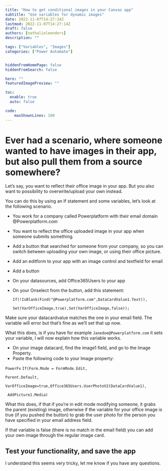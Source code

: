 ```yaml
---
title: "How to get conditional images in your Canvas app"
subtitle: "Use variables for dynamic images"
date: 2022-11-07T14:27:14Z
lastmod: 2022-11-07T14:27:14Z
draft: false
authors: [nathalieleenders]
description: ""

tags: ["Variables", "Images"]
categories: ["Power Automate"]


hiddenFromHomePage: false
hiddenFromSearch: false

hero: ""
featuredImagePreview: ""

toc:
  enable: true
  auto: false

code:
    maxShownLines: 100
---
```


# Ever had a scenario, where someone wanted to have images in their app, but also pull them from a source somewhere?

Let’s say, you want to reflect their office image in your app. But you also want to possibility to overwrite/upload your own instead.

You can do this by using an If statement and some variables, let’s look at the following scenario.

- You work for a company called Powerplatform with their email domain @Powerplatform.com
- You want to reflect the office uploaded image in your app when someone submits something.
- Add a button that searched for someone from your company, so you can switch between uploading your own image, or using their office picture.

- Add an editform to your app with an image control and textfield for email
- Add a button
- On your datasources, add Office365Users to your app
- On your Onselect from the button, add this statement:

  ```PowerFx
  If(!IsBlank(Find("@Powerplatform.com",DataCardValue1.Text)),

  Set(VarOfficeImage,true),Set(VarOfficeImage,false));
  ```

Make sure your datacardvalue matches the one in your email field. The variable will error but that’s fine as we’ll set that up now.

What this does, is if you have for example `Janedoe@Powerplatform.com` it sets your variable, I will now explain how this variable works.

- On your image datacard, find the image1 field, and go to the Image Property.
- Paste the following code to your Image property:

`PowerFx`
  `If(Form.Mode = FormMode.Edit,`

  `Parent.Default,`

  `VarOfficeImage=true,Office365Users.UserPhotoV2(DataCardValue1),`

 ` AddPicture1.Media)`


What this does, if that if you’re in edit mode modifying someone, it grabs the parent (existing) image, otherwise if the variable for your office image is true (if you pushed the button) to grab the user photo for the person you have specified in your email address field.

If that variable is false (there is no match in the email field) you can add your own image through the regular image card.

## Test your functionality, and save the app

I understand this seems very tricky, let me know if you have any questions.

